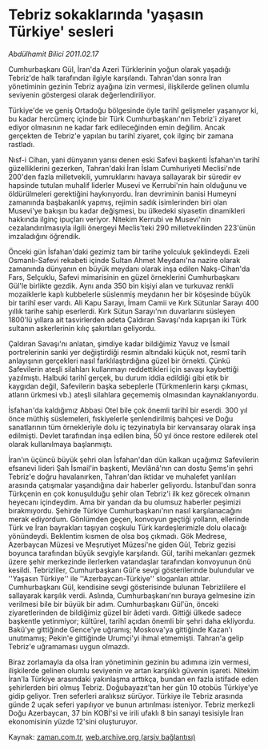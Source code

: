 # Tebriz sokaklarında 'yaşasın Türkiye' sesleri

*Abdülhamit Bilici 2011.02.17*

<td class="columnist-detail">
<p>Cumhurbaşkanı Gül, İran'da Azeri Türklerinin yoğun olarak yaşadığı Tebriz'de halk tarafından ilgiyle karşılandı. Tahran'dan sonra İran yönetiminin gezinin Tebriz ayağına izin vermesi, ilişkilerde gelinen olumlu seviyenin göstergesi olarak değerlendiriliyor.</p>
<p>
<div id="haberMetinDiv">
<p>Türkiye'de ve geniş Ortadoğu bölgesinde öyle tarihî gelişmeler yaşanıyor ki, bu kadar hercümerç içinde bir Türk Cumhurbaşkanı'nın Tebriz'i ziyaret ediyor olmasının ne kadar fark edileceğinden emin değilim. Ancak gerçekten de Tebriz'e yapılan bu tarihî ziyaret, çok ilginç bir zamana rastladı.
<p>Nısf-i Cihan, yani dünyanın yarısı denen eski Safevi başkenti İsfahan'ın tarihî güzelliklerini gezerken, Tahran'daki İran İslam Cumhuriyeti Meclisi'nde 200'den fazla milletvekili, yumruklarını havaya sallayarak bir süredir ev hapsinde tutulan muhalif liderler Musevi ve Kerrubi'nin hain olduğunu ve öldürülmeleri gerektiğini haykırıyordu. İran devriminin banisi Humeyni zamanında başbakanlık yapmış, rejimin sadık isimlerinden biri olan Musevi'ye bakışın bu kadar değişmesi, bu ülkedeki siyasetin dinamikleri hakkında ilginç ipuçları veriyor. Nitekim Kerrubi ve Musevi'nin cezalandırılmasıyla ilgili önergeyi Meclis'teki 290 milletvekilinden 223'ünün imzaladığını öğrendik.
<p>Önceki gün İsfahan'daki gezimiz tam bir tarihe yolculuk şeklindeydi. Ezeli Osmanlı-Safevi rekabeti içinde Sultan Ahmet Meydanı'na nazire olarak zamanında dünyanın en büyük meydanı olarak inşa edilen Nakş-Cihan'da Fars, Selçuklu, Safevi mimarisinin en güzel örneklerini Cumhurbaşkanı Gül'le birlikte gezdik. Aynı anda 350 bin kişiyi alan ve turkuvaz renkli mozaiklerle kaplı kubbelerle süslenmiş meydanın her bir köşesinde büyük bir tarihî eser vardı. Ali Kapu Sarayı, İmam Camii ve Kırk Sütunlar Sarayı 400 yıllık tarihe sahip eserlerdi. Kırk Sütun Sarayı'nın duvarlarını süsleyen 1800'lü yıllara ait tasvirlerden adeta Çaldıran Savaşı'nda kapışan iki Türk sultanın askerlerinin kılıç şakırtıları geliyordu.
<p>Çaldıran Savaşı'nı anlatan, şimdiye kadar bildiğimiz Yavuz ve İsmail portrelerinin sanki yer değiştirdiği resmin altındaki küçük not, resmî tarih anlayışının gerçekleri nasıl farklılaştırdığına güzel bir örnekti. Çünkü Safevilerin ateşli silahları kullanmayı reddettikleri için savaşı kaybettiği yazılmıştı. Halbuki tarihî gerçek, bu durum iddia edildiği gibi etik bir kaygıdan değil, Safevilerin başka sebeplerle (Türkmenlerin karşı çıkması, atların ürkmesi vb.) ateşli silahlara geçememiş olmasından kaynaklanıyordu.
<p>İsfahan'da kaldığımız Abbasi Otel bile çok önemli tarihî bir eserdi. 300 yıl önce müthiş süslemeleri, fıskiyelerle şenlendirilmiş bahçesi ve Doğu sanatlarının tüm örnekleriyle dolu iç tezyinatıyla bir kervansaray olarak inşa edilmişti. Devlet tarafından inşa edilen bina, 50 yıl önce restore edilerek otel olarak kullanılmaya başlanmıştı.
<p>İran'ın üçüncü büyük şehri olan İsfahan'dan dün kalkan uçağımız Safevilerin efsanevi lideri Şah İsmail'in başkenti, Mevlânâ'nın can dostu Şems'in şehri Tebriz'e doğru havalanırken, Tahran'dan iktidar ve muhalefet yanlıları arasında çatışmalar yaşandığına dair haberler geliyordu. İstanbul'dan sonra Türkçenin en çok konuşulduğu şehir olan Tebriz'i ilk kez görecek olmanın heyecanı içindeydim. Ama bir yandan da bu olumsuz haberler peşimizi bırakmıyordu. Şehirde Türkiye Cumhurbaşkanı'nın nasıl karşılanacağını merak ediyordum. Gönlümden geçen, konvoyun geçtiği yolların, ellerinde Türk ve İran bayrakları taşıyan coşkulu Türk kardeşlerimizle dolu olacağı yönündeydi. Beklentim kısmen de olsa boş çıkmadı. Gök Medrese, Azerbaycan Müzesi ve Meşrutiyet Müzesi'ne giden Gül, Tebriz gezisi boyunca tarafından büyük sevgiyle karşılandı. Gül, tarihi mekanları gezmek üzere şehir merkezinde ilerlerken vatandaşlar tarafından konvoyunun önü kesildi. Tebrizliler, Cumhurbaşkanı Gül'e sevgi gösterilerinde bulundular ve ''Yaşasın Türkiye'' ile ''Azerbaycan-Türkiye'' sloganları attılar. Cumhurbaşkanı Gül, kendisine sevgi gösterisinde bulunan Tebrizlilere el sallayarak karşılık verdi. Aslında, Cumhurbaşkanı'nın buraya gelmesine izin verilmesi bile bir büyük bir adım. Cumhurbaşkanı Gül'ün, önceki ziyaretlerinden de bildiğimiz güzel bir âdeti vardı. Gittiği ülkede sadece başkentle yetinmiyor; kültürel, tarihî açıdan önemli bir şehri daha ekliyordu. Bakü'ye gittiğinde Gence'ye uğramış; Moskova'ya gittiğinde Kazan'ı unutmamış; Pekin'e gittiğinde Urumçi'yi ihmal etmemişti. Tahran'a gelip Tebriz'e uğramaması uygun olmazdı.
<p>Biraz zorlamayla da olsa İran yönetiminin gezinin bu adımına izin vermesi, ilişkilerde gelinen olumlu seviyenin ve artan karşılıklı güvenin işareti. Nitekim İran'la Türkiye arasındaki yakınlaşma arttıkça, bundan en fazla istifade eden şehirlerden biri olmuş Tebriz. Doğubayazıt'tan her gün 10 otobüs Türkiye'ye gidip geliyor. Tren seferleri aralıksız sürüyor. Türkiye ile Tebriz arasında günde 2 uçak seferi yapılıyor ve bunun artırılması isteniyor. Tebriz merkezli Doğu Azerbaycan, 37 bin KOBİ'si ve irili ufaklı 8 bin sanayi tesisiyle İran ekonomisinin yüzde 12'sini oluşturuyor.</p></p></p></p></p></p></p></div>
</p>
<a href="http://web.archive.org/web/20110223135316/mailto:a.bilici@zaman.com.tr">
</a></td>

Kaynak: [zaman.com.tr](http://zaman.com.tr/yazar.do?yazino=1095300), [web.archive.org (arşiv bağlantısı)](http://web.archive.org/web/20110223135316/http://www.zaman.com.tr:80/yazar.do?yazino=1095300)
